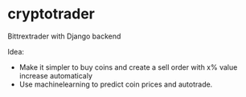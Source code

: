 # cryptotrader
Bittrextrader with Django backend

Idea: 
- Make it simpler to buy coins and create a sell order with x% value increase automaticaly
- Use machinelearning to predict coin prices and autotrade. 
